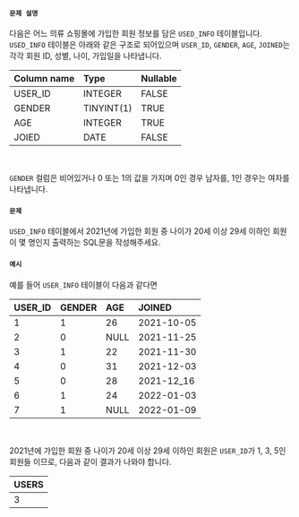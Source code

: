 #### `문제 설명`

다음은 어느 의류 쇼핑몰에 가입한 회원 정보를 담은 `USED_INFO` 테이블입니다. `USED_INFO` 테이블은 아래와 같은 구조로 되어있으며 `USER_ID`, `GENDER`, `AGE`, `JOINED`는 각각 회원 ID, 성별, 나이, 가입일을 나타냅니다.
<br>

|Column name|Type|Nullable|
|:--|:--|:--|
|USER_ID|INTEGER|FALSE|
|GENDER|TINYINT(1)|TRUE|
|AGE|INTEGER|TRUE|
|JOIED|DATE|FALSE|
<br>

`GENDER` 컬럼은 비어있거나 0 또는 1의 값을 가지며 0인 경우 남자를, 1인 경우는 여자를 나타냅니다.
<br>

#### `문제`

`USED_INFO` 테이블에서 2021년에 가입한 회원 중 나이가 20세 이상 29세 이하인 회원이 몇 명인지 출력하는 SQL문을 작성해주세요.
<br>

#### `예시`

예를 들어 `USER_INFO` 테이블이 다음과 같다면
<br>

|USER_ID|GENDER|AGE|JOINED|
|:--|:--|:--|:--|
|1|1|26|2021-10-05|
|2|0|NULL|2021-11-25|
|3|1|22|2021-11-30|
|4|0|31|2021-12-03|
|5|0|28|2021-12_16|
|6|1|24|2022-01-03|
|7|1|NULL|2022-01-09|
<br>

2021년에 가입한 회원 중 나이가 20세 이상 29세 이하인 회원은 `USER_ID`가 1, 3, 5인 회원들 이므로, 다음과 같이 결과가 나와야 합니다.
<br>

|USERS|
|:--|
|3|
<br>